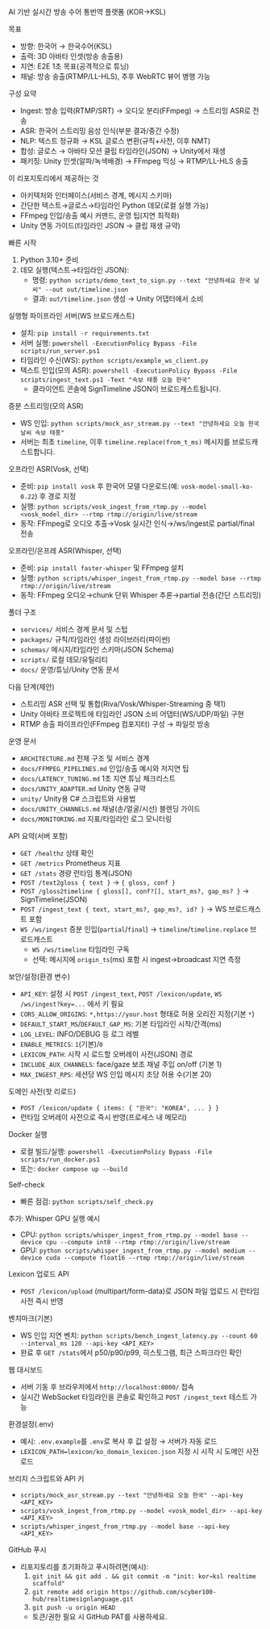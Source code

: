 AI 기반 실시간 방송 수어 통번역 플랫폼 (KOR→KSL)

목표
- 방향: 한국어 → 한국수어(KSL)
- 출력: 3D 아바타 인셋(방송 송출용)
- 지연: E2E 1초 목표(공격적으로 튜닝)
- 채널: 방송 송출(RTMP/LL-HLS), 추후 WebRTC 뷰어 병행 가능

구성 요약
- Ingest: 방송 입력(RTMP/SRT) → 오디오 분리(FFmpeg) → 스트리밍 ASR로 전송
- ASR: 한국어 스트리밍 음성 인식(부분 결과/중간 수정)
- NLP: 텍스트 정규화 → KSL 글로스 변환(규칙+사전, 이후 NMT)
- 합성: 글로스 → 아바타 모션 클립 타임라인(JSON) → Unity에서 재생
- 패키징: Unity 인셋(알파/녹색배경) → FFmpeg 믹싱 → RTMP/LL-HLS 송출

이 리포지토리에서 제공하는 것
- 아키텍처와 인터페이스(서비스 경계, 메시지 스키마)
- 간단한 텍스트→글로스→타임라인 Python 데모(로컬 실행 가능)
- FFmpeg 인입/송출 예시 커맨드, 운영 팁(지연 최적화)
- Unity 연동 가이드(타임라인 JSON → 클립 재생 규약)

빠른 시작
1) Python 3.10+ 준비
2) 데모 실행(텍스트→타임라인 JSON):
   - 명령: `python scripts/demo_text_to_sign.py --text "안녕하세요 한국 날씨" --out out/timeline.json`
   - 결과: `out/timeline.json` 생성 → Unity 어댑터에서 소비

실행형 파이프라인 서버(WS 브로드캐스트)
- 설치: `pip install -r requirements.txt`
- 서버 실행: `powershell -ExecutionPolicy Bypass -File scripts/run_server.ps1`
- 타임라인 수신(WS): `python scripts/example_ws_client.py`
- 텍스트 인입(모의 ASR): `powershell -ExecutionPolicy Bypass -File scripts/ingest_text.ps1 -Text "속보 태풍 오늘 한국"`
  - 클라이언트 콘솔에 SignTimeline JSON이 브로드캐스트됩니다.

증분 스트리밍(모의 ASR)
- WS 인입: `python scripts/mock_asr_stream.py --text "안녕하세요 오늘 한국 날씨 속보 태풍"`
- 서버는 최초 `timeline`, 이후 `timeline.replace(from_t_ms)` 메시지를 브로드캐스트합니다.

오프라인 ASR(Vosk, 선택)
- 준비: `pip install vosk` 후 한국어 모델 다운로드(예: `vosk-model-small-ko-0.22`) 후 경로 지정
- 실행: `python scripts/vosk_ingest_from_rtmp.py --model <vosk_model_dir> --rtmp rtmp://origin/live/stream`
- 동작: FFmpeg로 오디오 추출→Vosk 실시간 인식→/ws/ingest로 partial/final 전송

오프라인/온프레 ASR(Whisper, 선택)
- 준비: `pip install faster-whisper` 및 FFmpeg 설치
- 실행: `python scripts/whisper_ingest_from_rtmp.py --model base --rtmp rtmp://origin/live/stream`
- 동작: FFmpeg 오디오→chunk 단위 Whisper 추론→partial 전송(간단 스트리밍)

폴더 구조
- `services/` 서비스 경계 문서 및 스텁
- `packages/` 규칙/타임라인 생성 라이브러리(파이썬)
- `schemas/` 메시지/타임라인 스키마(JSON Schema)
- `scripts/` 로컬 데모/유틸리티
- `docs/` 운영/튜닝/Unity 연동 문서

다음 단계(제안)
- 스트리밍 ASR 선택 및 통합(Riva/Vosk/Whisper-Streaming 중 택1)
- Unity 아바타 프로젝트에 타임라인 JSON 소비 어댑터(WS/UDP/파일) 구현
- RTMP 송출 파이프라인(FFmpeg 컴포지터) 구성 → 파일럿 방송

운영 문서
- `ARCHITECTURE.md` 전체 구조 및 서비스 경계
- `docs/FFMPEG_PIPELINES.md` 인입/송출 예시와 저지연 팁
- `docs/LATENCY_TUNING.md` 1초 지연 튜닝 체크리스트
- `docs/UNITY_ADAPTER.md` Unity 연동 규약
 - `unity/` Unity용 C# 스크립트와 사용법
 - `docs/UNITY_CHANNELS.md` 채널(손/얼굴/시선) 블렌딩 가이드
 - `docs/MONITORING.md` 지표/타임라인 로그 모니터링

API 요약(서버 포함)
- `GET /healthz` 상태 확인
- `GET /metrics` Prometheus 지표
- `GET /stats` 경량 런타임 통계(JSON)
- `POST /text2gloss { text }` → `{ gloss, conf }`
- `POST /gloss2timeline { gloss[], conf?[], start_ms?, gap_ms? }` → SignTimeline(JSON)
- `POST /ingest_text { text, start_ms?, gap_ms?, id? }` → WS 브로드캐스트 포함
- `WS /ws/ingest` 증분 인입(`partial`/`final`) → `timeline`/`timeline.replace` 브로드캐스트
  - `WS /ws/timeline` 타임라인 구독
  - 선택: 메시지에 `origin_ts`(ms) 포함 시 ingest→broadcast 지연 측정

보안/설정(환경 변수)
- `API_KEY`: 설정 시 `POST /ingest_text`, `POST /lexicon/update`, `WS /ws/ingest?key=...` 에서 키 필요
- `CORS_ALLOW_ORIGINS`: `*,https://your.host` 형태로 허용 오리진 지정(기본 `*`)
- `DEFAULT_START_MS`/`DEFAULT_GAP_MS`: 기본 타임라인 시작/간격(ms)
- `LOG_LEVEL`: INFO/DEBUG 등 로그 레벨
- `ENABLE_METRICS`: `1`(기본)/`0`
- `LEXICON_PATH`: 시작 시 로드할 오버레이 사전(JSON) 경로
- `INCLUDE_AUX_CHANNELS`: face/gaze 보조 채널 주입 on/off (기본 1)
- `MAX_INGEST_RPS`: 세션당 WS 인입 메시지 초당 허용 수(기본 20)

도메인 사전(핫 리로드)
- `POST /lexicon/update { items: { "한국": "KOREA", ... } }`
- 런타임 오버레이 사전으로 즉시 반영(프로세스 내 메모리)

Docker 실행
- 로컬 빌드/실행: `powershell -ExecutionPolicy Bypass -File scripts/run_docker.ps1`
- 또는: `docker compose up --build`

Self-check
- 빠른 점검: `python scripts/self_check.py`

추가: Whisper GPU 실행 예시
- CPU: `python scripts/whisper_ingest_from_rtmp.py --model base --device cpu --compute int8 --rtmp rtmp://origin/live/stream`
- GPU: `python scripts/whisper_ingest_from_rtmp.py --model medium --device cuda --compute float16 --rtmp rtmp://origin/live/stream`

Lexicon 업로드 API
- `POST /lexicon/upload` (multipart/form-data)로 JSON 파일 업로드 시 런타임 사전 즉시 반영

벤치마크(기본)
- WS 인입 지연 벤치: `python scripts/bench_ingest_latency.py --count 60 --interval_ms 120 --api-key <API_KEY>`
- 완료 후 `GET /stats`에서 p50/p90/p99, 히스토그램, 최근 스파크라인 확인

웹 대시보드
- 서버 기동 후 브라우저에서 `http://localhost:8000/` 접속
- 실시간 WebSocket 타임라인을 콘솔로 확인하고 `POST /ingest_text` 테스트 가능

환경설정(.env)
- 예시: `.env.example`를 `.env`로 복사 후 값 설정 → 서버가 자동 로드
 - `LEXICON_PATH=lexicon/ko_domain_lexicon.json` 지정 시 시작 시 도메인 사전 로드

브리지 스크립트와 API 키
- `scripts/mock_asr_stream.py --text "안녕하세요 오늘 한국" --api-key <API_KEY>`
- `scripts/vosk_ingest_from_rtmp.py --model <vosk_model_dir> --api-key <API_KEY>`
- `scripts/whisper_ingest_from_rtmp.py --model base --api-key <API_KEY>`

GitHub 푸시
- 리포지토리를 초기화하고 푸시하려면(예시):
  1) `git init && git add . && git commit -m "init: kor→ksl realtime scaffold"`
  2) `git remote add origin https://github.com/scyber100-hub/realtimesignlanguage.git`
  3) `git push -u origin HEAD`
  - 토큰/권한 필요 시 GitHub PAT를 사용하세요.
